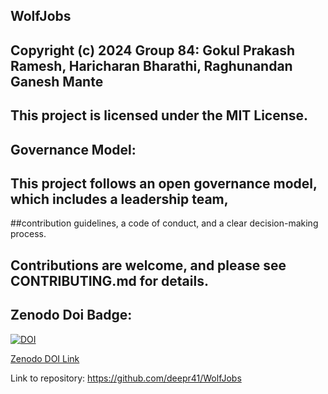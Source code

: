 
## WolfJobs

## Copyright (c) 2024 Group 84: Gokul Prakash Ramesh, Haricharan Bharathi, Raghunandan Ganesh Mante

## This project is licensed under the MIT License.


## Governance Model:

## This project follows an open governance model, which includes a leadership team,
 
##contribution guidelines, a code of conduct, and a clear decision-making process.
## Contributions are welcome, and please see CONTRIBUTING.md for details.

## Zenodo Doi Badge:

<a href="https://doi.org/10.5281/zenodo.5534872"><img src="https://zenodo.org/badge/DOI/10.5281/zenodo.5534872.svg" alt="DOI"></a>

<a href="https://zenodo.org/record/5534872#.YVYLNZrMJPY">Zenodo DOI Link</a>

Link to repository: https://github.com/deepr41/WolfJobs

